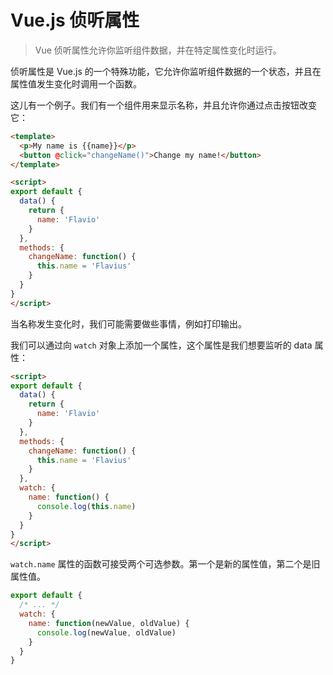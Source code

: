 # Vue.js 侦听属性

> Vue 侦听属性允许你监听组件数据，并在特定属性变化时运行。

侦听属性是 Vue.js 的一个特殊功能，它允许你监听组件数据的一个状态，并且在属性值发生变化时调用一个函数。

这儿有一个例子。我们有一个组件用来显示名称，并且允许你通过点击按钮改变它：

```html
<template>
  <p>My name is {{name}}</p>
  <button @click="changeName()">Change my name!</button>
</template>

<script>
export default {
  data() {
    return {
      name: 'Flavio'
    }
  },
  methods: {
    changeName: function() {
      this.name = 'Flavius'
    }
  }
}
</script>
```

当名称发生变化时，我们可能需要做些事情，例如打印输出。

我们可以通过向 `watch` 对象上添加一个属性，这个属性是我们想要监听的 data 属性：

```html
<script>
export default {
  data() {
    return {
      name: 'Flavio'
    }
  },
  methods: {
    changeName: function() {
      this.name = 'Flavius'
    }
  },
  watch: {
    name: function() {
      console.log(this.name)
    }
  }
}
</script>
```

`watch.name` 属性的函数可接受两个可选参数。第一个是新的属性值，第二个是旧属性值。

```javascript
export default {
  /* ... */
  watch: {
    name: function(newValue, oldValue) {
      console.log(newValue, oldValue)
    }
  }
}
```
